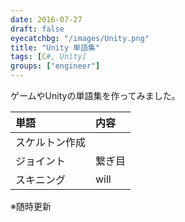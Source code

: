 ```yaml
---
date: 2016-07-27
draft: false
eyecatchbg: "/images/Unity.png"
title: "Unity 単語集"
tags: [C#, Unity]
groups: ["engineer"]
---
```


ゲームやUnityの単語集を作ってみました。

| 単語         | 内容         |
|:------------|:------------|
| スケルトン作成 |         |
| ジョイント    |      繋ぎ目 |
| スキニング    |        will |

※随時更新
